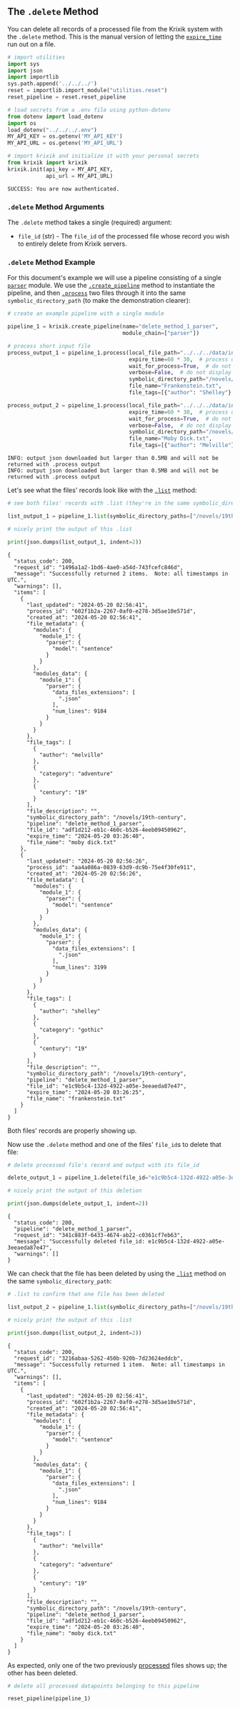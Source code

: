 ## The `.delete` Method

You can delete all records of a processed file from the Krixik system with the `.delete` method. This is the manual version of letting the [`expire_time`](../parameters_processing_files_through_pipelines/process_method.md#core-process-method-arguments) run out on a file.


```python
# import utilities
import sys 
import json
import importlib
sys.path.append('../../../')
reset = importlib.import_module("utilities.reset")
reset_pipeline = reset.reset_pipeline

# load secrets from a .env file using python-dotenv
from dotenv import load_dotenv
import os
load_dotenv("../../../.env")
MY_API_KEY = os.getenv('MY_API_KEY')
MY_API_URL = os.getenv('MY_API_URL')

# import krixik and initialize it with your personal secrets
from krixik import krixik
krixik.init(api_key = MY_API_KEY, 
            api_url = MY_API_URL)
```

    SUCCESS: You are now authenticated.


### `.delete` Method Arguments

The `.delete` method takes a single (required) argument:

- `file_id` (str) - The `file_id` of the processed file whose record you wish to entirely delete from Krixik servers.

### `.delete` Method Example

For this document's example we will use a pipeline consisting of a single [`parser`](../../modules/ai_model_modules/parser_module.md) module.  We use the [`.create_pipeline`](../pipeline_creation/create_pipeline.md) method to instantiate the pipeline, and then [`.process`](../parameters_processing_files_through_pipelines/process_method.md) two files through it into the same `symbolic_directory_path` (to make the demonstration clearer):


```python
# create an example pipeline with a single module

pipeline_1 = krixik.create_pipeline(name="delete_method_1_parser",
                                    module_chain=["parser"])

# process short input file
process_output_1 = pipeline_1.process(local_file_path="../../../data/input/Frankenstein.txt", # the initial local filepath where the input JSON file is stored
                                      expire_time=60 * 30,  # process data will be deleted from the Krixik system in 30 minutes
                                      wait_for_process=True,  # do not wait for process to complete before returning IDE control to user
                                      verbose=False,  # do not display process update printouts upon running code
                                      symbolic_directory_path="/novels/19th-century",
                                      file_name="Frankenstein.txt",
                                      file_tags=[{"author": "Shelley"}, {"category": "gothic"}, {"century": "19"}])

process_output_2 = pipeline_1.process(local_file_path="../../../data/input/Moby Dick.txt", # the initial local filepath where the input JSON file is stored
                                      expire_time=60 * 30,  # process data will be deleted from the Krixik system in 30 minutes
                                      wait_for_process=True,  # do not wait for process to complete before returning IDE control to user
                                      verbose=False,  # do not display process update printouts upon running code
                                      symbolic_directory_path="/novels/19th-century",
                                      file_name="Moby Dick.txt",
                                      file_tags=[{"author": "Melville"}, {"category": "adventure"}, {"century": "19"}])
```

    INFO: output json downloaded but larger than 0.5MB and will not be returned with .process output
    INFO: output json downloaded but larger than 0.5MB and will not be returned with .process output


Let's see what the files' records look like with the [`.list`](list_method.md) method:


```python
# see both files' records with .list (they're in the same symbolic_directory_path)

list_output_1 = pipeline_1.list(symbolic_directory_paths=["/novels/19th-century"])

# nicely print the output of this .list

print(json.dumps(list_output_1, indent=2))
```

    {
      "status_code": 200,
      "request_id": "1496a1a2-1bd6-4ae0-a54d-743fcefc846d",
      "message": "Successfully returned 2 items.  Note: all timestamps in UTC.",
      "warnings": [],
      "items": [
        {
          "last_updated": "2024-05-20 02:56:41",
          "process_id": "602f1b2a-2267-0af0-e278-3d5ae10e571d",
          "created_at": "2024-05-20 02:56:41",
          "file_metadata": {
            "modules": {
              "module_1": {
                "parser": {
                  "model": "sentence"
                }
              }
            },
            "modules_data": {
              "module_1": {
                "parser": {
                  "data_files_extensions": [
                    ".json"
                  ],
                  "num_lines": 9184
                }
              }
            }
          },
          "file_tags": [
            {
              "author": "melville"
            },
            {
              "category": "adventure"
            },
            {
              "century": "19"
            }
          ],
          "file_description": "",
          "symbolic_directory_path": "/novels/19th-century",
          "pipeline": "delete_method_1_parser",
          "file_id": "adf1d212-eb1c-460c-b526-4eeb09450962",
          "expire_time": "2024-05-20 03:26:40",
          "file_name": "moby dick.txt"
        },
        {
          "last_updated": "2024-05-20 02:56:26",
          "process_id": "aa4a086a-0839-63d9-dc9b-75e4f30fe911",
          "created_at": "2024-05-20 02:56:26",
          "file_metadata": {
            "modules": {
              "module_1": {
                "parser": {
                  "model": "sentence"
                }
              }
            },
            "modules_data": {
              "module_1": {
                "parser": {
                  "data_files_extensions": [
                    ".json"
                  ],
                  "num_lines": 3199
                }
              }
            }
          },
          "file_tags": [
            {
              "author": "shelley"
            },
            {
              "category": "gothic"
            },
            {
              "century": "19"
            }
          ],
          "file_description": "",
          "symbolic_directory_path": "/novels/19th-century",
          "pipeline": "delete_method_1_parser",
          "file_id": "e1c9b5c4-132d-4922-a05e-3eeaeda87e47",
          "expire_time": "2024-05-20 03:26:25",
          "file_name": "frankenstein.txt"
        }
      ]
    }


Both files' records are properly showing up.

Now use the `.delete` method and one of the files' `file_id`s to delete that file:


```python
# delete processed file's record and output with its file_id

delete_output_1 = pipeline_1.delete(file_id="e1c9b5c4-132d-4922-a05e-3eeaeda87e47")

# nicely print the output of this deletion

print(json.dumps(delete_output_1, indent=2))
```

    {
      "status_code": 200,
      "pipeline": "delete_method_1_parser",
      "request_id": "341c883f-6433-4674-ab22-c0361cf7eb63",
      "message": "Successfully deleted file_id: e1c9b5c4-132d-4922-a05e-3eeaeda87e47",
      "warnings": []
    }


We can check that the file has been deleted by using the [`.list`](list_method.md) method on the same `symbolic_directory_path`:


```python
# .list to confirm that one file has been deleted

list_output_2 = pipeline_1.list(symbolic_directory_paths=["/novels/19th-century"])

# nicely print the output of this .list

print(json.dumps(list_output_2, indent=2))
```

    {
      "status_code": 200,
      "request_id": "3216abaa-5262-450b-920b-7d23624eddcb",
      "message": "Successfully returned 1 item.  Note: all timestamps in UTC.",
      "warnings": [],
      "items": [
        {
          "last_updated": "2024-05-20 02:56:41",
          "process_id": "602f1b2a-2267-0af0-e278-3d5ae10e571d",
          "created_at": "2024-05-20 02:56:41",
          "file_metadata": {
            "modules": {
              "module_1": {
                "parser": {
                  "model": "sentence"
                }
              }
            },
            "modules_data": {
              "module_1": {
                "parser": {
                  "data_files_extensions": [
                    ".json"
                  ],
                  "num_lines": 9184
                }
              }
            }
          },
          "file_tags": [
            {
              "author": "melville"
            },
            {
              "category": "adventure"
            },
            {
              "century": "19"
            }
          ],
          "file_description": "",
          "symbolic_directory_path": "/novels/19th-century",
          "pipeline": "delete_method_1_parser",
          "file_id": "adf1d212-eb1c-460c-b526-4eeb09450962",
          "expire_time": "2024-05-20 03:26:40",
          "file_name": "moby dick.txt"
        }
      ]
    }


As expected, only one of the two previously [processed](../parameters_processing_files_through_pipelines/process_method.md) files shows up; the other has been deleted.


```python
# delete all processed datapoints belonging to this pipeline

reset_pipeline(pipeline_1)
```
